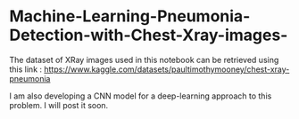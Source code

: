 # Machine-Learning-Pneumonia-Detection-with-Chest-Xray-images-

The dataset of XRay images used in this notebook can be retrieved using this link :
https://www.kaggle.com/datasets/paultimothymooney/chest-xray-pneumonia

I am also developing a CNN model for a deep-learning approach to this problem. I will post it soon.
